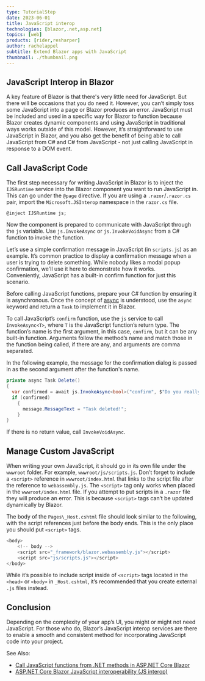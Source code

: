 ```yaml
---
type: TutorialStep
date: 2023-06-01
title: JavaScript interop
technologies: [blazor,.net,asp.net]
topics: [web]
products: [rider,resharper]
author: rachelappel
subtitle: Extend Blazor apps with JavaScript
thumbnail: ./thumbnail.png
---
```


## JavaScript Interop in Blazor

A key feature of Blazor is that there's very little need for JavaScript. But there will be occasions that you do need it. However, you can’t simply toss some JavaScript into a page or Blazor produces an error. JavaScript must be included and used in a specific way for Blazor to function because Blazor creates dynamic components and using JavaScript in traditional ways works outside of this model. However, it’s straightforward to use JavaScript in Blazor, and you also get the benefit of being able to call JavaScript from C# and C# from JavaScript - not just calling JavaScript in response to a DOM event.

## Call JavaScript Code
The first step necessary for writing JavaScript in Blazor is to inject the `IJSRuntime` service into the Blazor component you want to run JavaScript in. This can go under the `@page` directive. If you are using a `.razor`/`.razor.cs` pair, import the `Microsoft.JSInterop` namespace in the `razor.cs` file.

`@inject IJSRuntime js;`

Now the component is prepared to communicate with JavaScript through the `js` variable. 
Use `js.InvokeAsync` or `js.InvokeVoidAsync` from a C# function to invoke the function.

Let’s use a simple confirmation message in JavaScript (in `scripts.js`) as an example. 
It’s common practice to display a confirmation message when a user is trying to delete something. 
While nobody likes a modal popup confirmation, we'll use it here to demonstrate how it works.  
Conveniently, JavaScript has a built-in confirm function for just this scenario.

Before calling JavaScript functions, prepare your C# function by ensuring it is asynchronous. Once the concept of [async](https://learn.microsoft.com/en-us/dotnet/csharp/asynchronous-programming/async-scenarios) is understood, use the `async` keyword and return a `Task` to implement it in Blazor.

To call JavaScript’s `confirm` function, use the `js` service to call `InvokeAsync<T>`, where `T` is the JavaScript function’s return type. The function’s name is the first argument, in this case, `confirm`, but it can be any built-in function. Arguments follow the method’s name and match those in the function being called, if there are any, and arguments are comma separated.

In the following example, the message for the confirmation dialog is passed in as the second argument after the function's name. 

```cs
private async Task Delete()
{
  var confirmed = await js.InvokeAsync<bool>("confirm", $"Do you really want to delete {todo.Title}?");
  if (confirmed)
    {
      message.MessageText = "Task deleted!";
    }
}
```

If there is no return value, call `InvokeVoidAsync`. 

## Manage Custom JavaScript
When writing your own JavaScript, it should go in its own file under the `wwwroot` folder. For example, `wwwroot/js/scripts.js`. Don’t forget to include a `<script>` reference in `wwwroot/index.html` that links to the script file after the reference to `webassembly.js`. The `<script>` tag only works when placed in the `wwwroot/index.html` file. If you attempt to put scripts in a `.razor` file they will produce an error. This is because `<script>` tags can’t be updated dynamically by Blazor.

The body of the `Pages\_Host.cshtml` file should look similar to the following, with the script references just before the body ends. This is the only place you should put `<script>` tags.

```cs
<body>
    <!-- body -->
	<script src="_framework/blazor.webassembly.js"></script>
	<script src="js/scripts.js"></script>
</body>
```
While it’s possible to include script inside of `<script>` tags located in the `<head>` or `<body>` in `_Host.cshtml`, it’s recommended that you create external `.js` files instead.

## Conclusion
Depending on the complexity of your app’s UI, you might or might not need JavaScript. For those who do, Blazor’s JavaScript interop services are there to enable a smooth and consistent method for incorporating JavaScript code into your project.

See Also:

* [Call JavaScript functions from .NET methods in ASP.NET Core Blazor](https://docs.microsoft.com/en-us/aspnet/core/blazor/javascript-interoperability/call-javascript-from-dotnet?view=aspnetcore-5.0)
* [ASP.NET Core Blazor JavaScript interoperability (JS interop)](https://docs.microsoft.com/en-us/aspnet/core/blazor/javascript-interoperability/?view=aspnetcore-5.0) 